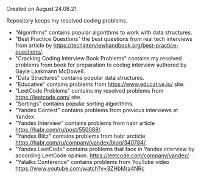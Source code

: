 Created on August 24.08.21.

Repository keeps my resolved coding problems.

* "Algorithms" contains popular algorithms to work with data structures.
* "Best Practice Questions" the best questions from real tech interviews from article by https://techinterviewhandbook.org/best-practice-questions/.
* "Cracking Coding Interview Book Problems" contains my resolved problems from book for preparation to coding interview authored by Gayle Laakmann McDowell.
* "Data Structures" contains popular data structures.
* "Educative" contains problems from https://www.educative.io/ site.
* "LeetCode Problems" contains my resolved problems from https://leetcode.com/ site.
* "Sortings" contains popular sorting algorithms.
* "Yandex Contest" contains problems from previous interviews at Yandex.
* "Yandex Interview" contains problems from habr article https://habr.com/ru/post/550088/.
* "Yandex Blitz" contains problems from habr arcticle https://habr.com/ru/company/yandex/blog/340784/.
* "Yandex LeetCode" contains problems that face in Yandex interview by according LeetCode opinion. https://leetcode.com/company/yandex/.
* "Yatalks Conference" contains problems from YouTube video https://www.youtube.com/watch?v=3ZHbMra4NRc
